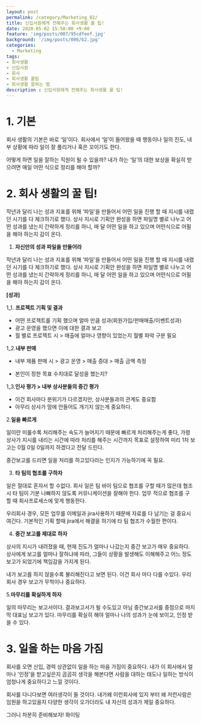 ```yaml
---
layout: post
permalink: /category/Marketing_02/
title: 신입사원에게 전해주는 회사생활 꿀 팁!  
date: 2020-05-02 15:50:00 +9:00
feature: 'img/posts/007/95cdfeef.jpg'
background: '/img/posts/006/b2.jpg'
categories:
  - Marketing
tags:
- 회사생활
- 신입사원
- 회사
- 회사생활 꿀팁 
- 회사생활 잘하는 법 
description : 신입사원에게 전해주는 회사생활 꿀 팁! 
---
```


# **1.**  기본 

회사 생활의 기본은 바로 ‘일’이다. 회사에서 ‘일’이 들어왔을 때 행동이나 일의 진도, 내부 상황에 따라 일이 잘 풀리거나 혹은 꼬이기도 한다. 

어떻게 하면 일을 잘하는 직원이 될 수 있을까? 내가 하는 ‘일’의 대한 보상을 확실히 받으려면 매일 어떤 식으로 정리를 해야 할까? 



#  2.  회사 생활의 꿀 팁! 

작년과 달리 나는 성과 지표를 위해 ‘파일’을 만들어서 어떤 일을 진행 할 때 지시를 내렸던 시기를 다 체크하기로 했다. 상사 지시로 기획안 완성을 하면 파일명 별로 나누고 어떤 성과를 냈는지 간략하게 정리를 하니, 매 달 어떤 일을 하고 있으며 어떤식으로 어필을 해야 하는지 감이 온다. 



1.  **자신만의 성과 파일을 만들어라** 

작년과 달리 나는 성과 지표를 위해 ‘파일’을 만들어서 어떤 일을 진행 할 때 지시를 내렸던 시기를 다 체크하기로 했다. 상사 지시로 기획안 완성을 하면 파일명 별로 나누고 어떤 성과를 냈는지 간략하게 정리를 하니, 매 달 어떤 일을 하고 있으며 어떤식으로 어필을 해야 하는지 감이 온다. 



**[성과]** 

1_1. **프로젝트 기획 및 결과** 

- 어떤 프로젝트를 기획 했으며 얼마 만큼 성과(회원가입/판매매출/이벤트성과)
- 광고 운영을 했으면 이에 대한 결과 보고
- 월 별로 프로젝트 시 > 매출에 얼마나 영향이 있었는지 월별 파악 구분 필요 

1_2.**내부 판매** 

- 내부 제품 판매 시 > 광고 운영 > 매출 증대 > 매출 금액 측정 

- 본인이 정한 목표 수치대로 달성을 했는지? 

1_3.**인사 평가 > 내부 상사분들의 중간 평가** 

- 이건 회사마다 분위기가 다르겠지만, 상사분들과의 관계도 중요함 
- 아무리 상사가 맘에 안들어도 개기지 않는게 중요하다. 



2.**일을 빠르게**

일이란 미룰수록 처리해주는 속도가 늘어지기 때문에 빠르게 처리해주는게 좋다, 가령 상사가 지시를 내리는 시간에 따라 처리를 해주는 시간까지 목표로 설정하여 미리 1차 보고는 0월 0일 0일까지 하겠다고 전달 드린다. 

중간보고를 드리면 일을 처리를 하고있다라는 인지가 가능하기에 꼭 필요. 



3. **타 팀의 협조를 구하자**

일은 절대로 혼자서 할 수없다. 회사 일은 팀 바이 팀으로 협조를 구할 때가 많은데 협조 시 타 팀이 기분 나빠하지 않도록 커뮤니케이션을 잘해야 한다. 업무 적으로 협조를 구 할 때 회사프로세스에 맞게 행동한다. 

우리회사 경우, 모든 업무를 이메일과 jira사용하기 때문에 자료를 다 남기는 걸 중요시 여긴다. 기본적인 기획 할때 jira에서 해결을 하기에 타 팀 협조가 수월한 편이다. 



4. **중간 보고를 제대로 하자**

상사의 지시가 내려졌을 때, 현재 진도가 얼마나 나갔는지 중간 보고가 매우 중요하다. 상사에게 보고를 얼마나 잘하냐에 따라, 그들이 상황을 발생해도 이해해주고 어느 정도 보고가 되었기에 책임감을 가지게 된다. 

내가 보고를 하지 않을수록 불리해진다고 보면 된다. 이건 회사 마다 다를 수있다. 우리회사 경우 보고가 무척이나 중요하다. 



5.**마무리를 확실하게 하자**

일의 마무리는 보고서이다. 결과보고서가 될 수도있고 아님 중간보고서를  중점으로 마지막 대표님 보고가 있다. 마무리를 확실히 해야 얼마나 나의 성과가 눈에 보이고, 인정 받을 수 있다. 



# 3. 일을 하는 마음 가짐 

회사를 오면 신입, 경력 상관없이 일을 하는 마음 가짐이 중요하다. 내가 이 회사에서 얼마나 '인정'을 받고싶은지 곰곰히 생각을 해본다면 사람을 대하는 태도나 일하는 방식이 엄청나게 중요하다고 느낄 것이다. 

회사를 다니다보면 여러생각이 들 것이다. 내가왜 이런회사에 있지 부터 왜 저런사람은 임원을 하고있을지 다양한 생각이 오가더라도 내 자신의 성과가 제일 중요하다. 

그러니 차분히 준비해보자! 화이팅 

















